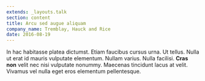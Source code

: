 ```yaml
---
extends: _layouts.talk
section: content
title: Arcu sed augue aliquam
company_name: Tremblay, Hauck and Rice
date: 2016-08-19
---
```


In hac habitasse platea dictumst. Etiam faucibus cursus urna. Ut tellus. Nulla ut erat id mauris vulputate elementum. Nullam varius. Nulla facilisi. **Cras non** velit nec nisi vulputate nonummy. Maecenas tincidunt lacus at velit. Vivamus vel nulla eget eros elementum pellentesque.		
